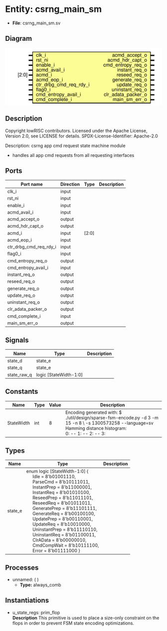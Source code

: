 # Entity: csrng_main_sm

- **File**: csrng_main_sm.sv
## Diagram

![Diagram](csrng_main_sm.svg "Diagram")
## Description

 Copyright lowRISC contributors.
 Licensed under the Apache License, Version 2.0, see LICENSE for details.
 SPDX-License-Identifier: Apache-2.0

 Description: csrng app cmd request state machine module

  - handles all app cmd requests from all requesting interfaces

## Ports

| Port name              | Direction | Type  | Description |
| ---------------------- | --------- | ----- | ----------- |
| clk_i                  | input     |       |             |
| rst_ni                 | input     |       |             |
| enable_i               | input     |       |             |
| acmd_avail_i           | input     |       |             |
| acmd_accept_o          | output    |       |             |
| acmd_hdr_capt_o        | output    |       |             |
| acmd_i                 | input     | [2:0] |             |
| acmd_eop_i             | input     |       |             |
| ctr_drbg_cmd_req_rdy_i | input     |       |             |
| flag0_i                | input     |       |             |
| cmd_entropy_req_o      | output    |       |             |
| cmd_entropy_avail_i    | input     |       |             |
| instant_req_o          | output    |       |             |
| reseed_req_o           | output    |       |             |
| generate_req_o         | output    |       |             |
| update_req_o           | output    |       |             |
| uninstant_req_o        | output    |       |             |
| clr_adata_packer_o     | output    |       |             |
| cmd_complete_i         | input     |       |             |
| main_sm_err_o          | output    |       |             |
## Signals

| Name        | Type                   | Description |
| ----------- | ---------------------- | ----------- |
| state_d     | state_e                |             |
| state_q     | state_e                |             |
| state_raw_q | logic [StateWidth-1:0] |             |
## Constants

| Name       | Type | Value | Description                                                                                                                                                                                                                                                                                                                                                                                                                                        |
| ---------- | ---- | ----- | -------------------------------------------------------------------------------------------------------------------------------------------------------------------------------------------------------------------------------------------------------------------------------------------------------------------------------------------------------------------------------------------------------------------------------------------------- |
| StateWidth | int  | 8     |  Encoding generated with:  $ ./util/design/sparse-fsm-encode.py -d 3 -m 15 -n 8 \       -s 1300573258 --language=sv<br>  Hamming distance histogram:<br>   0: --   1: --   2: --   3: |||||||||||||||||| (32.38%)   4: |||||||||||||||||||| (35.24%)   5: |||||||| (15.24%)   6: |||||| (11.43%)   7: ||| (5.71%)   8: --<br>  Minimum Hamming distance: 3  Maximum Hamming distance: 7  Minimum Hamming weight: 1  Maximum Hamming weight: 7<br>  |
## Types

| Name    | Type                                                                                                                                                                                                                                                                                                                                                                                                                                                                                                                                                                                                                                                                                                                                                                                                                                                                                                                                                                                                                                                                                                                        | Description |
| ------- | --------------------------------------------------------------------------------------------------------------------------------------------------------------------------------------------------------------------------------------------------------------------------------------------------------------------------------------------------------------------------------------------------------------------------------------------------------------------------------------------------------------------------------------------------------------------------------------------------------------------------------------------------------------------------------------------------------------------------------------------------------------------------------------------------------------------------------------------------------------------------------------------------------------------------------------------------------------------------------------------------------------------------------------------------------------------------------------------------------------------------- | ----------- |
| state_e | enum logic [StateWidth-1:0] {<br><span style="padding-left:20px">     Idle          = 8'b01001110,<br><span style="padding-left:20px">      ParseCmd      = 8'b10111011,<br><span style="padding-left:20px">      InstantPrep   = 8'b11000001,<br><span style="padding-left:20px">      InstantReq    = 8'b01010100,<br><span style="padding-left:20px">      ReseedPrep    = 8'b11011101,<br><span style="padding-left:20px">      ReseedReq     = 8'b01011011,<br><span style="padding-left:20px">      GeneratePrep  = 8'b11101111,<br><span style="padding-left:20px">      GenerateReq   = 8'b00100100,<br><span style="padding-left:20px">      UpdatePrep    = 8'b00110001,<br><span style="padding-left:20px">      UpdateReq     = 8'b10010000,<br><span style="padding-left:20px">      UninstantPrep = 8'b11110110,<br><span style="padding-left:20px">      UninstantReq  = 8'b01100011,<br><span style="padding-left:20px">      ClrAData      = 8'b00000010,<br><span style="padding-left:20px">      CmdCompWait   = 8'b10111100,<br><span style="padding-left:20px">      Error         = 8'b01111000     } |             |
## Processes
- unnamed: (  )
  - **Type:** always_comb
## Instantiations

- u_state_regs: prim_flop
</br>**Description**
 This primitive is used to place a size-only constraint on the
 flops in order to prevent FSM state encoding optimizations.

